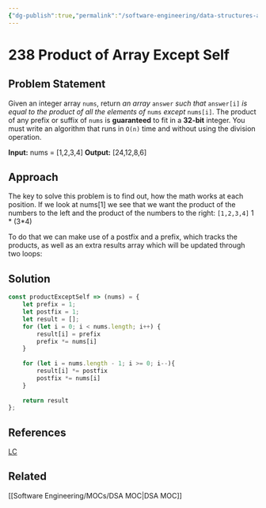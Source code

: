 ```yaml
---
{"dg-publish":true,"permalink":"/software-engineering/data-structures-and-algorithms/leetcode/arrays/238-product-of-array-except-self/","tags":["code/dsa"],"created":"2023-07-24T06:25:12.814-05:00","updated":"2023-10-05T07:42:35.849-05:00"}
---
```


# 238 Product of Array Except Self
## Problem Statement
Given an integer array `nums`, return _an array_ `answer` _such that_ `answer[i]` _is equal to the product of all the elements of_ `nums` _except_ `nums[i]`.
The product of any prefix or suffix of `nums` is **guaranteed** to fit in a **32-bit** integer.
You must write an algorithm that runs in `O(n)` time and without using the division operation.

**Input:** nums = [1,2,3,4]
**Output:** [24,12,8,6]
## Approach
The key to solve this problem is to find out, how the math works at each position. If we look at nums\[1] we see that we want the product of the numbers to the left and the product of the numbers to the right:
`[1,2,3,4]`
1   *   (3\*4)

To do that we can make use of a postfix and a prefix, which tracks the products, as well as an extra results array which will be updated through two loops:
## Solution
```javascript
const productExceptSelf => (nums) = {
	let prefix = 1;
	let postfix = 1;
	let result = [];
	for (let i = 0; i < nums.length; i++) {
		result[i] = prefix
		prefix *= nums[i]
	}
	  
	for (let i = nums.length - 1; i >= 0; i--){
		result[i] *= postfix
		postfix *= nums[i]
	}
	
	return result
};
```
## References
[LC](https://leetcode.com/problems/product-of-array-except-self/)
## Related
[[Software Engineering/MOCs/DSA MOC\|DSA MOC]]